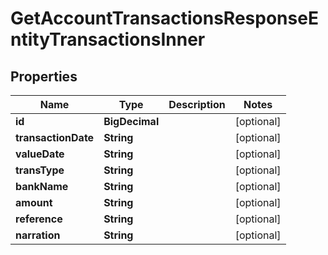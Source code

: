 

# GetAccountTransactionsResponseEntityTransactionsInner


## Properties

| Name | Type | Description | Notes |
|------------ | ------------- | ------------- | -------------|
|**id** | **BigDecimal** |  |  [optional] |
|**transactionDate** | **String** |  |  [optional] |
|**valueDate** | **String** |  |  [optional] |
|**transType** | **String** |  |  [optional] |
|**bankName** | **String** |  |  [optional] |
|**amount** | **String** |  |  [optional] |
|**reference** | **String** |  |  [optional] |
|**narration** | **String** |  |  [optional] |



